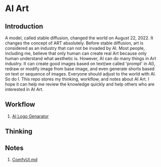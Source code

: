 # AI Art

## Introduction

A model, called stable diffusion, changed the world on August 22, 2022. It changes the concept of ART absolutely. Before stable diffusion, art is considered as an industry that can not be invaded by AI. Most people, including me, believe that only human can create real Art because only human understand what aesthetic is. However, AI can do many things in Art industry. It can create good images based on text(we called 'prompt' in AI), redraw or modify image from base image, and even generate shorts based on text or sequence of images. Everyone should adjust to the world with AI. So do I. This repo stores my thinking, workflow, and notes about AI Art. I hope it can help me review the knowledge quickly and help others who are interested in AI Art.

## Workflow
1. [AI Logo Genarator](https://github.com/CharryLee0426/ai-art/Workflows/logo_genarator/Deploy.md)

## Thinking

## Notes
1. [ComfyUI.md](https://github.com/CharryLee0426/ai-art/Notes/comfyui.md)